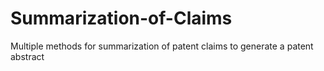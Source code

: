 # Summarization-of-Claims
Multiple methods for summarization of patent claims to generate a patent abstract
